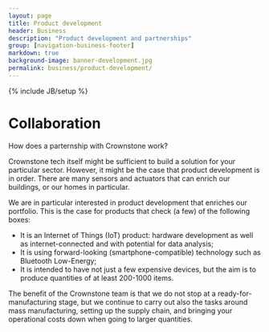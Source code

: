 ```yaml
---
layout: page
title: Product development
header: Business
description: "Product development and partnerships"
group: [navigation-business-footer]
markdown: true
background-image: banner-development.jpg
permalink: business/product-development/
---
```

{% include JB/setup %}

# Collaboration

How does a parternship with Crownstone work? 

Crownstone tech itself might be sufficient to build a solution for your particular sector. However, it might be the 
case that product development is in order. There are many sensors and actuators that can enrich our buildings, or 
our homes in particular.

<center>
  <div class="pipedriveWebForms" data-pd-webforms="https://pipedrivewebforms.com/form/bf125d962d56e961f2bf6d8be0b3bcd3414363">
    <script type="text/javascript" language="javascript" src="https://pipedrivewebforms.com/webforms.min.js">
    </script>
    <style>
    iframe {min-height:770px !important;}
    </style>
  </div>
</center>

We are in particular interested in product development that enriches our portfolio. This is the case for products that check (a few) of the following boxes:

* It is an Internet of Things (IoT) product: hardware development as well as internet-connected and with potential for data analysis;
* It is using forward-looking (smartphone-compatible) technology such as Bluetooth Low-Energy;
* It is intended to have not just a few expensive devices, but the aim is to produce quantities of at least 200-1000 items.

The benefit of the Crownstone team is that we do not stop at a ready-for-manufacturing stage, but we continue to carry out
also the tasks around mass manufacturing, setting up the supply chain, and bringing your operational costs down when
going to larger quantities.

